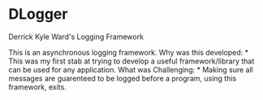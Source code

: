 # DLogger
Derrick Kyle Ward's Logging Framework

This is an asynchronous logging framework. 
  Why was this developed:
    * This was my first stab at trying to develop a useful framework/library that can be used for any application. 
  What was Challenging:
    * Making sure all messages are guarenteed to be logged before a program, using this framework, exits. 
